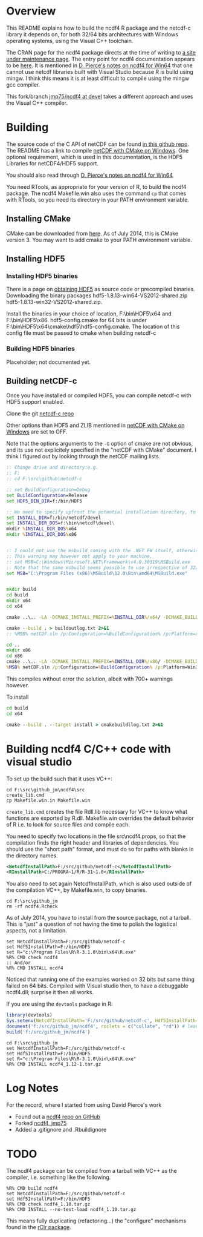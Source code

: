 # Overview

This README explains how to build the ncdf4 R package and the netcdf-c library it depends on, 
for both 32/64 bits architectures with Windows operating systems, using the Visual C++ toolchain. 

The CRAN page for the ncdf4 package directs at the time of writing to [a site under maintenance page](http://dwpierce.com/software). 
The entry point for ncdf4 documentation appears to be [here](http://cirrus.ucsd.edu/~pierce/ncdf/). 
It is mentioned in [D. Pierce's notes on ncdf4 for Win64](http://cirrus.ucsd.edu/~pierce/ncdf/how_to_build_on_windows.html) that 
one cannot use netcdf libraries built with Visual Studio because R is build using mingw. I think this means it is at least difficult 
to compile using the mingw gcc compiler. 

This fork/branch [jmp75/ncdf4 at devel](https://github.com/jmp75/ncdf4/tree/devel) takes a different approach and uses the Visual C++ compiler.

# Building

The source code of the C API of netCDF can be found [in this github repo](https://github.com/Unidata/netcdf-c). The README has a link to compile
[netCDF with CMake on Windows](http://www.unidata.ucar.edu/software/netcdf/docs/netCDF-CMake.html). One optional requirement, 
which is used in this documentation, is the HDF5 Libraries for netCDF4/HDF5 support. 

You should also read through [D. Pierce's notes on ncdf4 for Win64](http://cirrus.ucsd.edu/~pierce/ncdf/how_to_build_on_windows.html)

You need RTools, as appropriate for your version of R, to build the ncdf4 package. The ncdf4 Makefile.win also uses the command `cp` that comes 
with RTools, so you need its directory in your PATH environment variable.

## Installing CMake

CMake can be downloaded from [here](http://www.cmake.org/cmake/resources/software.html). As of July 2014, this is CMake version 3. 
You may want to add cmake to your PATH environment variable. 

## Installing HDF5

### Installing HDF5 binaries

There is a page on [obtaining HDF5](http://www.hdfgroup.org/HDF5/release/obtain5.html) as source code or precompiled binaries. 
Downloading the binary packages hdf5-1.8.13-win64-VS2012-shared.zip hdf5-1.8.13-win32-VS2012-shared.zip. 

Install the binaries in your choice of location, F:\bin\HDF5\x64 and F:\bin\HDF5\x86. hdf5-config.cmake for 64 bits is under 
F:\bin\HDF5\x64\cmake\hdf5\hdf5-config.cmake. The location of this config file must be passed to cmake when building netcdf-c

### Building HDF5 binaries

Placeholder; not documented yet.

## Building netCDF-c

Once you have installed or compiled HDF5, you can compile netcdf-c with HDF5 support enabled.

Clone the git [netcdf-c repo](https://github.com/Unidata/netcdf-c)

Other options than HDF5 and ZLIB mentioned in [netCDF with CMake on Windows](http://www.unidata.ucar.edu/software/netcdf/docs/netCDF-CMake.html) are set to OFF.

Note that the options arguments to the `-G` option of cmake are not obvious, and its use not explicitely specified in the "netCDF with CMake" document. 
I think I figured out by looking through the netCDF mailing lists.

```cmd
:: Change drive and directory:e.g. 
:: F:
:: cd F:\src\github\netcdf-c

:: set BuildConfiguration=Debug
set BuildConfiguration=Release
set HDF5_BIN_DIR=f:/bin/HDF5

:: We need to specify upfront the potential installation directory, to override the default "c:/program files/netCDF"
set INSTALL_DIR=f:/bin/netcdf/devel
set INSTALL_DIR_DOS=f:\bin\netcdf\devel\
mkdir %INSTALL_DIR_DOS%x64
mkdir %INSTALL_DIR_DOS%x86


:: I could not use the msbuild coming with the .NET FW itself, otherwise it will try the v11 compiler on v12 (VS2013) projects. 
:: This warning may however not apply to your machine.
:: set MSB=C:\Windows\Microsoft.NET\Framework\v4.0.30319\MSBuild.exe
:: Note that the same msbuild seems possible to use irrespective of 32/64 bits, so no need to define architecture-specific ones.
set MSB="C:\Program Files (x86)\MSBuild\12.0\Bin\amd64\MSBuild.exe"


mkdir build
cd build
mkdir x64
cd x64

cmake ..\.. -LA -DCMAKE_INSTALL_PREFIX=%INSTALL_DIR%/x64/ -DCMAKE_BUILD_TYPE:STRING=%BuildConfiguration% -DHDF5_DIR:PATH=%HDF5_BIN_DIR%/x64/cmake/hdf5 -DZLIB_LIBRARY=F:/bin/HDF5/x64/lib/zlib.lib  -DENABLE_DAP=OFF -DHDF5_HL_LIB:FILEPATH=%HDF5_BIN_DIR%/x64/lib/hdf5_hl.lib -DHDF5_LIB:FILEPATH=%HDF5_BIN_DIR%/x64/lib/hdf5.lib -DHDF5_INCLUDE_DIR:PATH=%HDF5_BIN_DIR%/x64/include/ -DZLIB_INCLUDE_DIR:PATH=%HDF5_BIN_DIR%/x64/include/ -G"Visual Studio 12 Win64" >  cmakeoutlog.txt 2>&1

cmake --build . > buildoutlog.txt 2>&1
:: %MSB% netCDF.sln /p:Configuration=%BuildConfiguration% /p:Platform=x64 > buildoutlog.txt 2>&1

cd ..
mkdir x86
cd x86
cmake ..\.. -LA -DCMAKE_INSTALL_PREFIX=%INSTALL_DIR%/x86/ -DCMAKE_BUILD_TYPE:STRING=%BuildConfiguration% -DHDF5_DIR:PATH=%HDF5_BIN_DIR%/x86/cmake/hdf5 -DZLIB_LIBRARY=F:/bin/HDF5/x86/lib/zlib.lib  -DENABLE_DAP=OFF -DHDF5_HL_LIB:FILEPATH=%HDF5_BIN_DIR%/x86/lib/hdf5_hl.lib -DHDF5_LIB:FILEPATH=%HDF5_BIN_DIR%/x86/lib/hdf5.lib -DHDF5_INCLUDE_DIR:PATH=%HDF5_BIN_DIR%/x86/include/ -DZLIB_INCLUDE_DIR:PATH=%HDF5_BIN_DIR%/x86/include/ -G"Visual Studio 12" >  cmakeoutlog.txt 2>&1
%MSB% netCDF.sln /p:Configuration=%BuildConfiguration% /p:Platform=Win32 > buildoutlog.txt 2>&1
```

This compiles without error the solution, albeit with 700+ warnings however.

To install 

```cmd
cd build
cd x64

cmake --build . --target install > cmakebuildllog.txt 2>&1

```



# Building ncdf4 C/C++ code with visual studio

To set up the build such that it uses VC++:

```
cd F:\src\github_jm\ncdf4\src
create_lib.cmd
cp Makefile.win.in Makefile.win
```

`create_lib.cmd` creates the file Rdll.lib necessary for VC++ to know what functions are exported by R.dll. Makefile.win overrides the 
default behavior of R i.e. to look for source files and compile each.

You need to specify two locations in the file src\ncdf4.props, so that the compilation finds the right header and libraries of dependencies. 
You should use the "short path" format, and must do so for paths with blanks in the directory names.

```xml
<NetcdfInstallPath>F:/src/github/netcdf-c</NetcdfInstallPath>
<RInstallPath>C:/PROGRA~1/R/R-31~1.0</RInstallPath>
```

You also need to set again NetcdfInstallPath, which is also used outside of the compilation VC++, by Makefile.win, to copy binaries.

```
cd F:\src\github_jm
rm -rf ncdf4.Rcheck
```

As of July 2014, you have to install from the source package, not a tarball. 
This is "just" a question of not having the time to polish the logistical aspects, not a limitation.

```
set NetcdfInstallPath=F:/src/github/netcdf-c
set Hdf5InstallPath=F:/bin/HDF5
set R="c:\Program Files\R\R-3.1.0\bin\x64\R.exe"
%R% CMD check ncdf4
:: And/or
%R% CMD INSTALL ncdf4
```

Noticed that running one of the examples worked on 32 bits but same thing failed on 64 bits. Compiled with Visual studio then, to have a debuggable ncdf4.dll; surprise it then all works.

If you are using the `devtools` package in R:

```R
library(devtools)
Sys.setenv(NetcdfInstallPath='F:/src/github/netcdf-c', Hdf5InstallPath='F:/bin/HDF5')
document('f:/src/github_jm/ncdf4', roclets = c("collate", "rd")) # leave "namespace" and "rd" out of the roclets options.
build('f:/src/github_jm/ncdf4')
```

```
cd F:\src\github_jm
set NetcdfInstallPath=F:/src/github/netcdf-c
set Hdf5InstallPath=F:/bin/HDF5
set R="c:\Program Files\R\R-3.1.0\bin\x64\R.exe"
%R% CMD INSTALL ncdf4_1.12-1.tar.gz
```



# Log Notes

For the record, where I started from using David Pierce's work

- Found out a [ncdf4 repo on GitHub](https://github.com/cran/ncdf4)
- Forked [ncdf4, jmp75](https://github.com/jmp75/ncdf4)
- Added a .gitignore and .Rbuildignore

# TODO

The ncdf4 package can be compiled from a tarball with VC++ as the compiler, i.e. something like the following.

```
%R% CMD build ncdf4
set NetcdfInstallPath=F:/src/github/netcdf-c
set Hdf5InstallPath=F:/bin/HDF5
%R% CMD check ncdf4_1.10.tar.gz
%R% CMD INSTALL --no-test-load ncdf4_1.10.tar.gz
```

This means fully duplicating (refactoring...) the "configure" mechanisms found in the [rClr package](https://rclr.codeplex.com).
